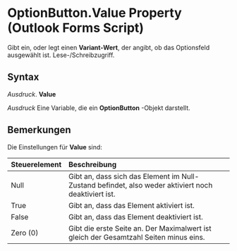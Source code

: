 
# OptionButton.Value Property (Outlook Forms Script)

Gibt ein, oder legt einen  **Variant-Wert**, der angibt, ob das Optionsfeld ausgewählt ist. Lese-/Schreibzugriff.


## Syntax

 _Ausdruck_. **Value**

 _Ausdruck_ Eine Variable, die ein **OptionButton** -Objekt darstellt.


## Bemerkungen

Die Einstellungen für  **Value** sind:



|**Steuerelement**|**Beschreibung**|
|:-----|:-----|
|Null|Gibt an, dass sich das Element im Null-Zustand befindet, also weder aktiviert noch deaktiviert ist.|
|True|Gibt an, dass das Element aktiviert ist.|
|False|Gibt an, dass das Element deaktiviert ist.|
|Zero (0)|Gibt die erste Seite an. Der Maximalwert ist gleich der Gesamtzahl Seiten minus eins.|
